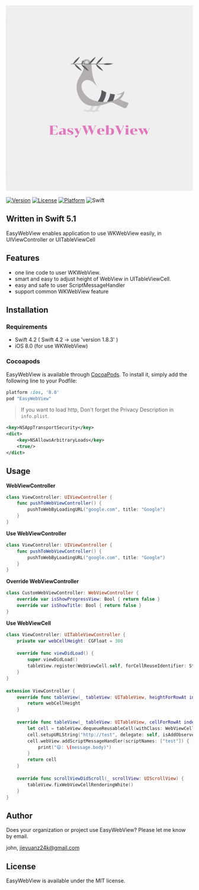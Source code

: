 <img src="./Doc/logo.png">

[![Version](https://img.shields.io/cocoapods/v/EasyWebView.svg?style=flat)](http://cocoapods.org/pods/EasyWebView)
[![License](https://img.shields.io/cocoapods/l/EasyWebView.svg?style=flat)](http://cocoapods.org/pods/EasyWebView)
[![Platform](https://img.shields.io/cocoapods/p/EasyWebView.svg?style=flat)](http://cocoapods.org/pods/EasyWebView)
![Swift](https://img.shields.io/badge/%20in-swift%205.0-orange.svg)

## Written in Swift 5.1

EasyWebView enables application to use WKWebView easily, in UIViewController or UITableViewCell

## Features

- one line code to user WKWebView.
- smart and easy to adjust height of WebView in UITableViewCell.
- easy and safe to user ScriptMessageHandler 
- support common WKWebView feature

## Installation 

### Requirements 

- Swift 4.2 ( Swift 4.2 -> use 'version 1.8.3' )
- iOS 8.0 (for use WKWebView)

### Cocoapods

EasyWebView is available through [CocoaPods](http://cocoapods.org). To install it, simply add the following line to your Podfile:

```ruby
platform :ios, '8.0'
pod "EasyWebView"
```

> If you want to load http, Don't forget the Privacy Description in `info.plist`.

```xml
<key>NSAppTransportSecurity</key>
<dict>
    <key>NSAllowsArbitraryLoads</key>
    <true/>
</dict>
```

## Usage 

**WebViewController**

```swift 
class ViewController: UIViewController {
    func pushToWebViewController() {
        pushToWebByLoadingURL("google.com", title: "Google")
    }
}
```

**Use WebViewController**

```swift 
class ViewController: UIViewController {
    func pushToWebViewController() {
        pushToWebByLoadingURL("google.com", title: "Google")
    }
}
```

**Override WebViewController**

```swift 
class CustomWebViewController: WebViewController {
    override var isShowProgressView: Bool { return false }
    override var isShowTitle: Bool { return false }
}
```

**Use WebViewCell**

```swift 
class ViewController: UITableViewController {
    private var webCellHeight: CGFloat = 300

    override func viewDidLoad() {
        super.viewDidLoad()
        tableView.register(WebViewCell.self, forCellReuseIdentifier: String(describing: WebViewCell.self))
    }
}

extension ViewController {
    override func tableView(_ tableView: UITableView, heightForRowAt indexPath: IndexPath) -> CGFloat {
        return webCellHeight
    }

    override func tableView(_ tableView: UITableView, cellForRowAt indexPath: IndexPath) -> UITableViewCell {
        let cell = tableView.dequeueReusableCell(withClass: WebViewCell.self, for: indexPath)
        cell.setupURLString("http://test", delegate: self, isAddObservers: true)
        cell.webView.addScriptMessageHandler(scriptNames: ["test"]) { (_, message) in
            print("😄: \(message.body)")
        }
        return cell
    }

    override func scrollViewDidScroll(_ scrollView: UIScrollView) {
        tableView.fixWebViewCellRenderingWhite()
    }
}
```

## Author

Does your organization or project use EasyWebView? Please let me know by email.

john, jieyuanz24k@gmail.com

## License 

EasyWebView is available under the MIT license.
